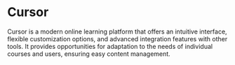 # Cursor
Cursor is a modern online learning platform that offers an intuitive interface, flexible customization options, and advanced integration features with other tools. It provides opportunities for adaptation to the needs of individual courses and users, ensuring easy content management.
